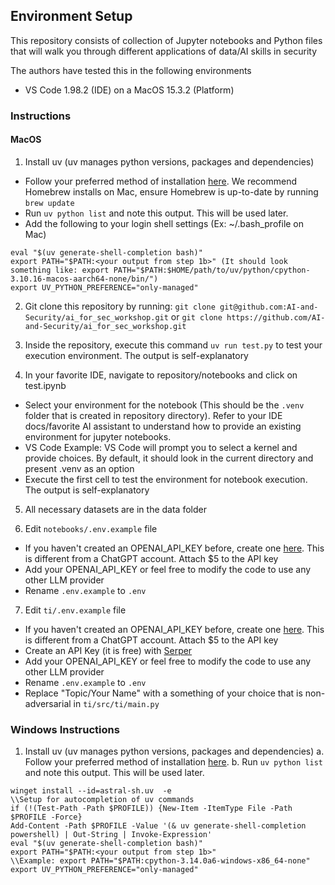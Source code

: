 ## Environment Setup
This repository consists of collection of Jupyter notebooks and Python files that will walk you through different applications of data/AI skills in security

The authors have tested this in the following environments
- VS Code 1.98.2 (IDE) on a MacOS 15.3.2 (Platform)

### Instructions
#### MacOS
1. Install uv (uv manages python versions, packages and dependencies)
- Follow your preferred method of installation [here](https://docs.astral.sh/uv/getting-started/installation/). We recommend Homebrew installs on Mac, ensure Homebrew is up-to-date by running `brew update`
- Run `uv python list` and note this output. This will be used later. 
- Add the following to your login shell settings (Ex: ~/.bash_profile on Mac)
```
eval "$(uv generate-shell-completion bash)"
export PATH="$PATH:<your output from step 1b>" (It should look something like: export PATH="$PATH:$HOME/path/to/uv/python/cpython-3.10.16-macos-aarch64-none/bin/")
export UV_PYTHON_PREFERENCE="only-managed"
```

2. Git clone this repository by running:  `git clone git@github.com:AI-and-Security/ai_for_sec_workshop.git` or `git clone https://github.com/AI-and-Security/ai_for_sec_workshop.git`

3. Inside the repository, execute this command `uv run test.py` to test your execution environment. The output is self-explanatory
 
4. In your favorite IDE, navigate to repository/notebooks and click on test.ipynb
- Select your environment for the notebook (This should be the `.venv` folder that is created in repository directory). Refer to your IDE docs/favorite AI assistant to understand how to provide an existing environment for jupyter notebooks. 
- VS Code Example: VS Code will prompt you to select a kernel and provide choices. By default, it should look in the current directory and present .venv as an option
- Execute the first cell to test the environment for notebook execution. The output is self-explanatory

5. All necessary datasets are in the data folder

6. Edit `notebooks/.env.example` file
- If you haven't created an OPENAI_API_KEY before, create one [here](https://platform.openai.com/api-keys). This is different from a ChatGPT account. Attach $5 to the API key
- Add your OPENAI_API_KEY or feel free to modify the code to use any other LLM provider
- Rename `.env.example` to `.env`

7. Edit `ti/.env.example` file
- If you haven't created an OPENAI_API_KEY before, create one [here](https://platform.openai.com/api-keys). This is different from a ChatGPT account. Attach $5 to the API key
- Create an API Key (it is free) with [Serper](https://serper.dev/signup?utm_term=google%20search%20api&gad_source=1&gclid=Cj0KCQjwhr6_BhD4ARIsAH1YdjDsTyDMEH94jjo6XyibEuHw_Nn-ZdqAxbPoTnzzS9Zxz57fOOvqWgMaAn1DEALw_wcB)
- Add your OPENAI_API_KEY or feel free to modify the code to use any other LLM provider
- Rename `.env.example` to `.env`
- Replace "Topic/Your Name" with a something of your choice that is non-adversarial in `ti/src/ti/main.py`

### Windows Instructions
1. Install uv (uv manages python versions, packages and dependencies)
a. Follow your preferred method of installation [here](https://docs.astral.sh/uv/getting-started/installation/). 
b. Run `uv python list` and note this output. This will be used later. 

```
winget install --id=astral-sh.uv  -e
\\Setup for autocompletion of uv commands
if (!(Test-Path -Path $PROFILE)) {New-Item -ItemType File -Path $PROFILE -Force} 
Add-Content -Path $PROFILE -Value '(& uv generate-shell-completion powershell) | Out-String | Invoke-Expression'
eval "$(uv generate-shell-completion bash)"
export PATH="$PATH:<your output from step 1b>" 
\\Example: export PATH="$PATH:cpython-3.14.0a6-windows-x86_64-none"
export UV_PYTHON_PREFERENCE="only-managed"
